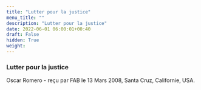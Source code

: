 ```yaml
---
title: "Lutter pour la justice"
menu_title: ""
description: "Lutter pour la justice"
date: 2022-06-01 06:00:01+00:40
draft: False
hidden: True
weight:
---
```

### Lutter pour la justice

Oscar Romero - reçu par FAB le 13 Mars 2008, Santa Cruz, Californie, USA.



